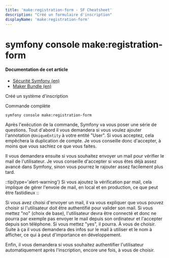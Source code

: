 ```yaml
---
title: 'make:registration-form - SF Cheatsheet'
description: "Créé un formulaire d'inscription"
displayName: 'make:registration-form'
---
```


# symfony console make:registration-form
#### **Documentation de cet article**
- [Sécurité Symfony (en)](https://symfony.com/doc/current/security.html)
- [Maker Bundle (en)](https://symfony.com/bundles/SymfonyMakerBundle/current/index.html)

Créé un système d'inscription

Commande complète
```shell
symfony console make:registration-form
```

Après l'exécution de la commande, Symfony va vous poser une série de questions. Tout d'abord il vous demandera si vous voulez ajouter l'annotation `@UniqueEntity` à votre entité "User". Si vous acceptez, cela empêchera la duplication de compte. Je vous conseille donc d'accepter, à moins que vous sachiez ce que vous faites.

Il vous demandera ensuite si vous souhaitez envoyer un mail pour vérifier le mail de l'utilisateur. Je vous conseille d'accepter si vous êtes déjà assez avancé dans Symfony, sinon vous pourrez le rajouter assez facilement plus tard.

::tip{type='alert-warning'}
Si vous ajoutez la vérification par mail, cela implique de gérer l'envoie de mail, en local et en production, ce que peut être fastidieux
::

Si vous avez choisi d'envoyer un mail, il va vous expliquer que vous pouvez choisir si l'utilisateur doit être authentifié pour valider son mail. Si vous mettez "no" (choix de base), l'utilisateur devra être connecté et donc ne pourra par exemple pas envoyer le mail depuis son ordinateur et l'accepter depuis son téléphone. Si vous mettez "yes", il pourra. À vous de choisir. Suite à ça il vous demandera des infos sur le mail à utiliser et le nom à afficher, ce qui à peut d'importance en développement.

Enfin, il vous demandera si vous souhaitez authentifier l'utilisateur automatiquement après l'inscription, encore une fois, à vous de choisir.